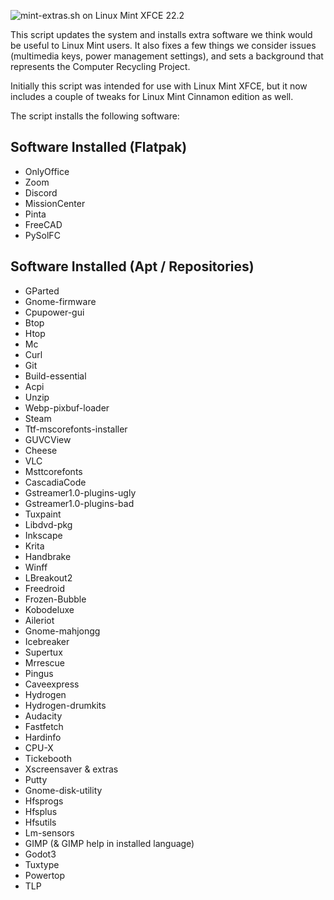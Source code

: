 ![mint-extras.sh on Linux Mint XFCE 22.2](https://repository-images.githubusercontent.com/814845707/44704ff0-6719-46dd-b763-82da25fc9d7a.jpg)

This script updates the system and installs extra software we think would be useful to Linux Mint users. It also fixes a few things we consider issues (multimedia keys, power management settings), and sets a background that represents the Computer Recycling Project.

Initially this script was intended for use with Linux Mint XFCE, but it now includes a couple of tweaks for Linux Mint Cinnamon edition as well.

The script installs the following software:

Software Installed (Flatpak)
----------------------------
- OnlyOffice
- Zoom
- Discord
- MissionCenter
- Pinta
- FreeCAD
- PySolFC

Software Installed (Apt / Repositories)
---------------------------------------
- GParted
- Gnome-firmware
- Cpupower-gui
- Btop
- Htop
- Mc
- Curl
- Git
- Build-essential
- Acpi
- Unzip
- Webp-pixbuf-loader
- Steam
- Ttf-mscorefonts-installer
- GUVCView
- Cheese
- VLC
- Msttcorefonts
- CascadiaCode
- Gstreamer1.0-plugins-ugly
- Gstreamer1.0-plugins-bad
- Tuxpaint
- Libdvd-pkg
- Inkscape
- Krita
- Handbrake
- Winff
- LBreakout2
- Freedroid
- Frozen-Bubble
- Kobodeluxe
- Aileriot
- Gnome-mahjongg
- Icebreaker
- Supertux
- Mrrescue
- Pingus
- Caveexpress
- Hydrogen
- Hydrogen-drumkits
- Audacity
- Fastfetch
- Hardinfo
- CPU-X
- Tickebooth
- Xscreensaver & extras
- Putty
- Gnome-disk-utility
- Hfsprogs
- Hfsplus
- Hfsutils
- Lm-sensors
- GIMP (& GIMP help in installed language)
- Godot3
- Tuxtype
- Powertop
- TLP
